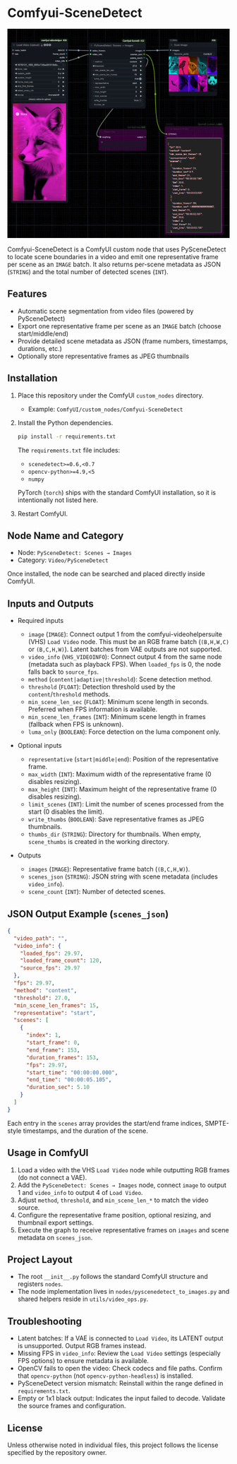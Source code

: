 # Comfyui-SceneDetect

![workflow](assets/2025-10-25%20230736.png)

Comfyui-SceneDetect is a ComfyUI custom node that uses PySceneDetect to locate scene boundaries in a video and emit one representative frame per scene as an `IMAGE` batch. It also returns per-scene metadata as JSON (`STRING`) and the total number of detected scenes (`INT`).

## Features

- Automatic scene segmentation from video files (powered by PySceneDetect)
- Export one representative frame per scene as an `IMAGE` batch (choose start/middle/end)
- Provide detailed scene metadata as JSON (frame numbers, timestamps, durations, etc.)
- Optionally store representative frames as JPEG thumbnails

## Installation

1. Place this repository under the ComfyUI `custom_nodes` directory.
   - Example: `ComfyUI/custom_nodes/Comfyui-SceneDetect`
2. Install the Python dependencies.

   ```bash
   pip install -r requirements.txt
   ```

   The `requirements.txt` file includes:
   - `scenedetect>=0.6,<0.7`
   - `opencv-python>=4.9,<5`
   - `numpy`

   PyTorch (`torch`) ships with the standard ComfyUI installation, so it is intentionally not listed here.

3. Restart ComfyUI.

## Node Name and Category

- Node: `PySceneDetect: Scenes → Images`
- Category: `Video/PySceneDetect`

Once installed, the node can be searched and placed directly inside ComfyUI.

## Inputs and Outputs

- Required inputs
  - `image` (`IMAGE`): Connect output 1 from the comfyui-videohelpersuite (VHS) `Load Video` node. This must be an RGB frame batch (`(B,H,W,C)` or `(B,C,H,W)`). Latent batches from VAE outputs are not supported.
  - `video_info` (`VHS_VIDEOINFO`): Connect output 4 from the same node (metadata such as playback FPS). When `loaded_fps` is 0, the node falls back to `source_fps`.
  - `method` (`content|adaptive|threshold`): Scene detection method.
  - `threshold` (`FLOAT`): Detection threshold used by the `content`/`threshold` methods.
  - `min_scene_len_sec` (`FLOAT`): Minimum scene length in seconds. Preferred when FPS information is available.
  - `min_scene_len_frames` (`INT`): Minimum scene length in frames (fallback when FPS is unknown).
  - `luma_only` (`BOOLEAN`): Force detection on the luma component only.

- Optional inputs
  - `representative` (`start|middle|end`): Position of the representative frame.
  - `max_width` (`INT`): Maximum width of the representative frame (0 disables resizing).
  - `max_height` (`INT`): Maximum height of the representative frame (0 disables resizing).
  - `limit_scenes` (`INT`): Limit the number of scenes processed from the start (0 disables the limit).
  - `write_thumbs` (`BOOLEAN`): Save representative frames as JPEG thumbnails.
  - `thumbs_dir` (`STRING`): Directory for thumbnails. When empty, `scene_thumbs` is created in the working directory.

- Outputs
  - `images` (`IMAGE`): Representative frame batch (`(B,C,H,W)`).
  - `scenes_json` (`STRING`): JSON string with scene metadata (includes `video_info`).
  - `scene_count` (`INT`): Number of detected scenes.

## JSON Output Example (`scenes_json`)

```json
{
  "video_path": "",
  "video_info": {
    "loaded_fps": 29.97,
    "loaded_frame_count": 120,
    "source_fps": 29.97
  },
  "fps": 29.97,
  "method": "content",
  "threshold": 27.0,
  "min_scene_len_frames": 15,
  "representative": "start",
  "scenes": [
    {
      "index": 1,
      "start_frame": 0,
      "end_frame": 153,
      "duration_frames": 153,
      "fps": 29.97,
      "start_time": "00:00:00.000",
      "end_time": "00:00:05.105",
      "duration_sec": 5.10
    }
  ]
}
```

Each entry in the `scenes` array provides the start/end frame indices, SMPTE-style timestamps, and the duration of the scene.

## Usage in ComfyUI

1. Load a video with the VHS `Load Video` node while outputting RGB frames (do not connect a VAE).
2. Add the `PySceneDetect: Scenes → Images` node, connect `image` to output 1 and `video_info` to output 4 of `Load Video`.
3. Adjust `method`, `threshold`, and `min_scene_len_*` to match the video source.
4. Configure the representative frame position, optional resizing, and thumbnail export settings.
5. Execute the graph to receive representative frames on `images` and scene metadata on `scenes_json`.

## Project Layout

- The root `__init__.py` follows the standard ComfyUI structure and registers `nodes`.
- The node implementation lives in `nodes/pyscenedetect_to_images.py` and shared helpers reside in `utils/video_ops.py`.

## Troubleshooting

- Latent batches: If a VAE is connected to `Load Video`, its LATENT output is unsupported. Output RGB frames instead.
- Missing FPS in `video_info`: Review the `Load Video` settings (especially FPS options) to ensure metadata is available.
- OpenCV fails to open the video: Check codecs and file paths. Confirm that `opencv-python` (not `opencv-python-headless`) is installed.
- PySceneDetect version mismatch: Reinstall within the range defined in `requirements.txt`.
- Empty or 1x1 black output: Indicates the input failed to decode. Validate the source frames and configuration.

## License

Unless otherwise noted in individual files, this project follows the license specified by the repository owner.
